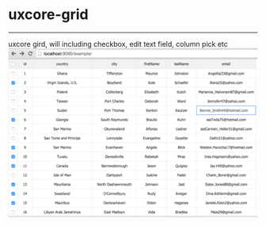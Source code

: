 # uxcore-grid

---

uxcore gird, will including checkbox, edit text field, column pick etc
![](example/screenshot.png)
